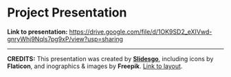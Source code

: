 # Project Presentation

**Link to presentation:** https://drive.google.com/file/d/1OK9SD2_eXIVwd-gnryWhj9Nqls7pg9xP/view?usp=sharing

*** 

**CREDITS:** This presentation was created by [**Slidesgo**](https://slidesgo.com/), including
icons by **Flaticon**, and inographics & images by **Freepik**. [Link to layout](https://slidesgo.com/theme/real-estate-marketing-plan). 
